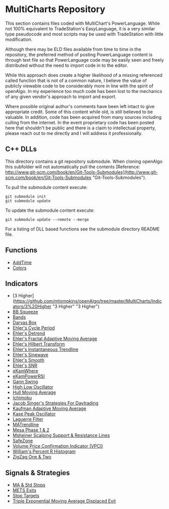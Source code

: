 # MultiCharts Repository #
This section contains files coded with MultiChart's PowerLanguage. While not 100% equivalent to TradeStation's EasyLanguage, it is a very similar type pseudocode and most scripts may be used with TradeStation with little modification.

Although there may be ELD files available from time to time in the repository, the preferred method of posting PowerLanguage content is through text file so that PowerLanguage code may be easily seen and freely distributed without the need to import code in to the editor.  

While this approach does create a higher likelihood of a missing referenced called function that is not of a common nature, I believe the value of publicly viewable code to be considerably more in line with the spirit of openAlgo. In my experience too much code has been lost to the mechanics of any given vendor's approach to import and export.

Where possible original author's comments have been left intact to give appropriate credit. Some of this content while old, is still believed to be valuable. In addition, code has been acquired from many sources including culling from the internet. In the event proprietary code has been posted here that shouldn't be public and there is a claim to intellectual property, please reach out to me directly and I will address it professionally.

## C++ DLLs
This directory contains a git repository submodule. When cloning openAlgo this subfolder will not automatically pull the contents [Reference: http://www.git-scm.com/book/en/Git-Tools-Submodules](http://www.git-scm.com/book/en/Git-Tools-Submodules "Git-Tools-Submodules"). 

To pull the submodule content execute:

    git submodule init
    git submodule update

To update the submodule content execute:

	git submodule update --remote --merge
For a listing of DLL based functions see the submodule directory README file.

## Functions ##
- [AddTime](https://github.com/mtompkins/openAlgo/tree/master/MultiCharts/Functions/AddTime "AddTime")
- [Colors](https://github.com/mtompkins/openAlgo/tree/master/MultiCharts/Functions/Colors "Colors")

## Indicators ##
- [3 Higher](https://github.com/mtompkins/openAlgo/tree/master/MultiCharts/Indicators/3%20Higher "3 Higher" "3 Higher")
- [BB Squeeze](https://github.com/mtompkins/openAlgo/tree/master/MultiCharts/Indicators/BB%20Squeeze "BB Squeeze") 
- [Bands](https://github.com/mtompkins/openAlgo/tree/master/MultiCharts/Indicators/Bands "Bands")
- [Darvas Box](https://github.com/mtompkins/openAlgo/tree/master/MultiCharts/Indicators/Darvas%20Box "Darvas Box")
- [Ehler's Cycle Period](https://github.com/mtompkins/openAlgo/tree/master/MultiCharts/Indicators/Ehlers%20Cycle%20Period "Ehler's Cycle Period")
- [Ehler's Detrend](https://github.com/mtompkins/openAlgo/tree/master/MultiCharts/Indicators/Ehlers%20Detrend "Ehler's Detrend")
- [Ehler's Fractal Adaptive Moving Average](https://github.com/mtompkins/openAlgo/tree/master/MultiCharts/Indicators/Ehlers%20Fractal%20Adaptive%20Moving%20Average "Ehler's FRAMA")
- [Ehler's Hilbert Transform](https://github.com/mtompkins/openAlgo/tree/master/MultiCharts/Indicators/Ehlers%20Hilbert%20Transform "Ehler's Hilbert Transform")
- [Ehler's Instantaneous Trendline](https://github.com/mtompkins/openAlgo/tree/master/MultiCharts/Indicators/Ehlers%20Instantaneous%20Trendline "Ehler's Instantaneous Trendline")
- [Ehler's Sinewave](https://github.com/mtompkins/openAlgo/tree/master/MultiCharts/Indicators/Ehlers%20Sinewave "Ehler's Sinewave")
- [Ehler's Smooth](https://github.com/mtompkins/openAlgo/tree/master/MultiCharts/Indicators/Ehlers%20Smooth "Ehler's Smooth")
- [Ehler's SNR](https://github.com/mtompkins/openAlgo/tree/master/MultiCharts/Indicators/Ehlers%20SNR "Ehler's SNR")
- [eKamWhere](https://github.com/mtompkins/openAlgo/tree/master/MultiCharts/Indicators/eKamWhere "eKamWhere")
- [eKamPowerRSI](https://github.com/mtompkins/openAlgo/tree/master/MultiCharts/Indicators/eKamPowerRSI "eKamPowerRSI")
- [Gann Swing](https://github.com/mtompkins/openAlgo/tree/master/MultiCharts/Indicators/Gann%20Swing "Gann Swing")
- [High Low Oscillator](https://github.com/mtompkins/openAlgo/tree/master/MultiCharts/Indicators/High%20Low%20Oscillator "High Low Oscillator")
- [Hull Moving Average](https://github.com/mtompkins/openAlgo/tree/master/MultiCharts/Indicators/Hull%20Moving%20Average "Hull Moving Average")
- [Ichimoku](https://github.com/mtompkins/openAlgo/tree/master/MultiCharts/Indicators/Ichimoku "Ichimoku")
- [Jacob Singer's Strategies For Daytrading](https://github.com/mtompkins/openAlgo/tree/master/MultiCharts/Indicators/Jacob%20Singer's%20Strategies%20For%20Daytrading "Jacob Singer's Strategies For Daytrading")
- [Kaufman Adaptive Moving Average](https://github.com/mtompkins/openAlgo/tree/master/MultiCharts/Indicators/Kaufman%20Adaptive%20Moving%20Average "Kaufman Adaptive Moving Average")
- [Kase Peak Oscillator](https://github.com/mtompkins/openAlgo/tree/master/MultiCharts/Indicators/Kase%20Peak%20Oscillator "Kase Peak Oscillator")
- [Laguerre Filter](https://github.com/mtompkins/openAlgo/tree/master/MultiCharts/Indicators/Laguerre%20Filter "Laguerre Filter")
- [MATrendline](https://github.com/mtompkins/openAlgo/tree/master/MultiCharts/Indicators/MATrendline "MATrendline")
- [Mesa Phase 1 & 2](https://github.com/mtompkins/openAlgo/tree/master/MultiCharts/Indicators/Mesa%20Phase%201%20%26%202 "Mesa Phase 1 & 2")
- [Msheiner Scalping Support & Resistance Lines](https://github.com/mtompkins/openAlgo/tree/master/MultiCharts/Indicators/Msheiner%20Scalping%20Support%20%26%20Resistance%20Lines "Msheiner Scalping Support & Resistance Lines")
- [SafeZone](https://github.com/mtompkins/openAlgo/tree/master/MultiCharts/Indicators/SafeZone "SafeZone")
- [Volume Price Confirmation Indicator (VPCI)](https://github.com/mtompkins/openAlgo/tree/master/MultiCharts/Indicators/VPCI "Volume Price Confirmation Indicator (VPCI)")
- [William's Percent R Histogram](https://github.com/mtompkins/openAlgo/tree/master/MultiCharts/Indicators/W%25R%20Histogram "William's Percent R Histogram")
- [ZigZag One & Two](https://github.com/mtompkins/openAlgo/tree/master/MultiCharts/Indicators/ZigZag%20One%20%26%20Two "ZigZag One & Two")

## Signals & Strategies ##
- [MA & Std Stops](https://github.com/mtompkins/openAlgo/tree/master/MultiCharts/Signals%20%26%20Strategies/MA%20%26%20Std%20Stops "MA & Std Stops")
- [METS Exits](https://github.com/mtompkins/openAlgo/tree/master/MultiCharts/Signals%20%26%20Strategies/METS%20Exits "METS Exits")
- [Stop Targets](https://github.com/mtompkins/openAlgo/tree/master/MultiCharts/Signals%20%26%20Strategies/Stop%20Targets "Stop Targets")
- [Triple Exponential Moving Average Displaced Exit](https://github.com/mtompkins/openAlgo/tree/master/MultiCharts/Signals%20%26%20Strategies/Triple%20XMA%20Displaced%20Exit "Triple Exponential Moving Average Displaced Exit")